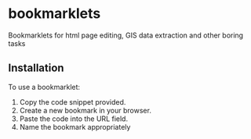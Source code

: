 # bookmarklets
Bookmarklets for html page editing, GIS data extraction and other boring tasks
## Installation

To use a bookmarklet:

1. Copy the code snippet provided.
2. Create a new bookmark in your browser.
3. Paste the code into the URL field.
4. Name the bookmark appropriately
